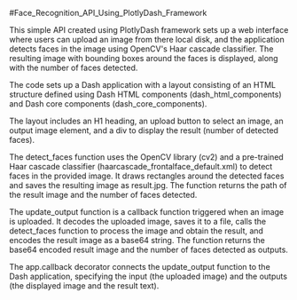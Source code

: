 #Face_Recognition_API_Using_PlotlyDash_Framework

This simple API created using PlotlyDash framework sets up a web interface where users can upload an image from there local disk, and the application detects faces in the image using OpenCV's Haar cascade classifier. The resulting image with bounding boxes around the faces is displayed, along with the number of faces detected.


The code sets up a Dash application with a layout consisting of an HTML structure defined using Dash HTML components (dash_html_components) and Dash core components (dash_core_components).

The layout includes an H1 heading, an upload button to select an image, an output image element, and a div to display the result (number of detected faces).

The detect_faces function uses the OpenCV library (cv2) and a pre-trained Haar cascade classifier (haarcascade_frontalface_default.xml) to detect faces in the provided image. It draws rectangles around the detected faces and saves the resulting image as result.jpg. The function returns the path of the result image and the number of faces detected.

The update_output function is a callback function triggered when an image is uploaded. It decodes the uploaded image, saves it to a file, calls the detect_faces function to process the image and obtain the result, and encodes the result image as a base64 string. The function returns the base64 encoded result image and the number of faces detected as outputs.

The app.callback decorator connects the update_output function to the Dash application, specifying the input (the uploaded image) and the outputs (the displayed image and the result text).

